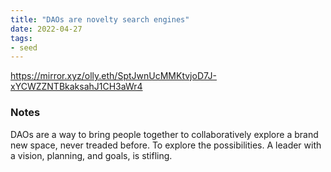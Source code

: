 ```yaml
---
title: "DAOs are novelty search engines"
date: 2022-04-27
tags:
- seed
---
```


https://mirror.xyz/olly.eth/SptJwnUcMMKtvjoD7J-xYCWZZNTBkaksahJ1CH3aWr4

### Notes
DAOs are a way to bring people together to collaboratively explore a brand new space, never treaded before. To explore the possibilities. A leader with a vision, planning, and goals, is stifling. 



